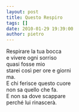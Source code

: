 ```yaml
---
layout: post
title: Questo Respiro
tags: []
date: 2010-01-29 19:39:00
author: pietro
---
```

Respirare la tua bocca<br/>e vivere ogni sorriso<br/>quasi fosse mio<br/>starei così per ore e giorni<br/>ma.<br/>E chi ferisce questo cuore<br/>non sa quello che fa.<br/>E non sa dove scappare<br/>perché lui rinascerà.
